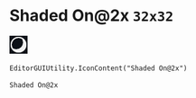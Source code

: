 # Shaded On@2x `32x32`
<img src="/img/Shaded%20On@2x.png" width=32 height=32>

``` CSharp
EditorGUIUtility.IconContent("Shaded On@2x")
```
```
Shaded On@2x
```

